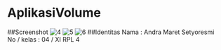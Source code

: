 # AplikasiVolume
##Screenshot
![4](https://cloud.githubusercontent.com/assets/22126069/20351494/9e3696f6-ac45-11e6-9df4-a6b53fac4bb1.PNG)
![5](https://cloud.githubusercontent.com/assets/22126069/20351495/9e3ac762-ac45-11e6-9994-1e2fdb3d28ea.PNG)
![6](https://cloud.githubusercontent.com/assets/22126069/20351496/9e41ab86-ac45-11e6-96ae-51c8e4c02693.PNG)
##Identitas
Nama  : Andra Maret Setyoresmi
<br>No / kelas : 04 / XI RPL 4
